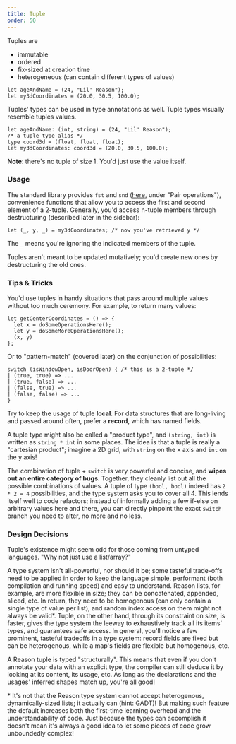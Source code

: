```yaml
---
title: Tuple
order: 50
---
```


Tuples are

- immutable
- ordered
- fix-sized at creation time
- heterogeneous (can contain different types of values)

```reason
let ageAndName = (24, "Lil' Reason");
let my3dCoordinates = (20.0, 30.5, 100.0);
```

Tuples' types can be used in type annotations as well. Tuple types visually resemble tuples values.

```reason
let ageAndName: (int, string) = (24, "Lil' Reason");
/* a tuple type alias */
type coord3d = (float, float, float);
let my3dCoordinates: coord3d = (20.0, 30.5, 100.0);
```

**Note**: there's no tuple of size 1. You'd just use the value itself.

### Usage

The standard library provides `fst` and `snd` ([here](/api/Pervasives.html), under "Pair operations"), convenience functions that allow you to access the first and second element of a 2-tuple. Generally, you'd access n-tuple members through destructuring (described later in the sidebar):

```reason
let (_, y, _) = my3dCoordinates; /* now you've retrieved y */
```

The `_` means you're ignoring the indicated members of the tuple.

Tuples aren't meant to be updated mutatively; you'd create new ones by destructuring the old ones.

### Tips & Tricks

You'd use tuples in handy situations that pass around multiple values without too much ceremony. For example, to return many values:

```reason
let getCenterCoordinates = () => {
  let x = doSomeOperationsHere();
  let y = doSomeMoreOperationsHere();
  (x, y)
};
```

Or to "pattern-match" (covered later) on the conjunction of possibilities:

```reason
switch (isWindowOpen, isDoorOpen) { /* this is a 2-tuple */
| (true, true) => ...
| (true, false) => ...
| (false, true) => ...
| (false, false) => ...
}
```

Try to keep the usage of tuple **local**. For data structures that are long-living and passed around often, prefer a **record**, which has named fields.

A tuple type might also be called a "product type", and `(string, int)` is written as `string * int` in some places. The idea is that a tuple is really a "cartesian product"; imagine a 2D grid, with `string` on the x axis and `int` on the y axis!

The combination of tuple + `switch` is very powerful and concise, and **wipes out an entire category of bugs**. Together, they cleanly list out all the possible combinations of values. A tuple of type `(bool, bool)` indeed has `2 * 2 = 4` possibilities, and the type system asks you to cover all 4. This lends itself well to code refactors; instead of informally adding a few if-else on arbitrary values here and there, you can directly pinpoint the exact `switch` branch you need to alter, no more and no less.

### Design Decisions

Tuple's existence might seem odd for those coming from untyped languages. "Why not just use a list/array?"

A type system isn't all-powerful, nor should it be; some tasteful trade-offs need to be applied in order to keep the language simple, performant (both compilation and running speed) and easy to understand. Reason lists, for example, are more flexible in size; they can be concatenated, appended, sliced, etc. In return, they need to be homogenous (can only contain a single type of value per list), and random index access on them might not always be valid*. Tuple, on the other hand, through its constraint on size, is faster, gives the type system the leeway to exhaustively track all its items' types, and guarantees safe access. In general, you'll notice a few prominent, tasteful tradeoffs in a type system: record fields are fixed but can be heterogenous, while a map's fields are flexible but homogenous, etc.

A Reason tuple is typed "structurally". This means that even if you don't annotate your data with an explicit type, the compiler can still deduce it by looking at its content, its usage, etc. As long as the declarations and the usages' inferred shapes match up, you're all good!

\* It's not that the Reason type system cannot accept heterogenous, dynamically-sized lists; it actually can (hint: GADT)! But making such feature the default increases both the first-time learning overhead and the understandability of code. Just because the types can accomplish it doesn't mean it's always a good idea to let some pieces of code grow unboundedly complex!
